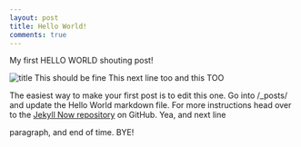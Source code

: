 ```yaml
---
layout: post
title: Hello World!
comments: true
---
```


My first HELLO WORLD shouting post!

![title]({{site.baseurl}}/images/jekyll-logo.png)
This should be fine
This next line too
and this TOO

The easiest way to make your first post is to edit this one. Go into /_posts/ and update the Hello World markdown file. For more instructions head over to the [Jekyll Now repository](https://github.com/barryclark/jekyll-now) on GitHub.
Yea, and next line

paragraph, and end of time. BYE!